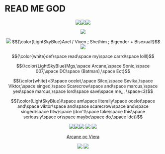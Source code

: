 # READ ME GOD

<p align="center"> <img src=https://64.media.tumblr.com/fef04d4c4b1665dc5b9e388836ac7f78/6e86c1ea1a99a4a0-5c/s250x400/25f21d95fc099da757a78f5038a5e6f2a8aea100.gif><img src=https://64.media.tumblr.com/fa787a9840c26e9d280e7f72fb2e540b/ef52e834644ced43-ee/s250x400/1b0787c528690836edfa9f7faf1c826a08385eeb.gif><img src=https://cdn.discordapp.com/attachments/843985654463332395/1319113723775942749/blinkiesCafe-O0.gif?ex=6764c7e3&is=67637663&hm=22353243b57bfb7664e4f77b3074646f50beb679c02da874ffeb3b7c5137a67e&></p>

<p align="center"> <img src=https://64.media.tumblr.com/5e48c4a0b5bf02cd3993ea08f0ee4f43/0dbd1c76470c6a70-ab/s640x960/9265e9ab13bf73e861cf925c764085d0c6e31233.gifv> </p>

<p align="center"> <img src=https://64.media.tumblr.com/5dbdd69e1a681f14a483b4098da5548e/6e86c1ea1a99a4a0-5b/s250x400/14fe77e93818aede117a8b8f89481e853f2d37a3.gifv> $${\color{LightSkyBlue}Axel / Vixen ; She/him ; Bigender + Bisexual!}$$ <img src=https://64.media.tumblr.com/0dea7b45d8c0b714265531c6b2b1644f/6e86c1ea1a99a4a0-b3/s250x400/23b62945d59135814554d26aae84d26a626bb615.gifv> </p>

<p align="center"> $${\color{white}def\space read\space my\space carrd\space lolll}$$ </p>

<p align="center">$${\color{LightSkyBlue}Mgs,\space Arcane,\space Sonic,\space 007,\space DC\space (Batman),\space Ect}$$</p>

<p align="center">$${\color{white}<3\space ocelot,\space Silco,\space Sevika,\space Viktor,\space singed,\space Scarecrow\space and\space marcus,\space yes\space marcus,\space lord\space save\space me,,, \space<3}$$ </p>

<p align="center">$${\color{LightSkyBlue}i\space am\space literally\space ocelot\space and\space viktor\space and\space scarecrow\space and\space singed\space btw\space (don't\space take\space this\space seriously\space or\space maybe\space do,\space idc)}$$</p>

<p align="center"> <img src=https://64.media.tumblr.com/7e407f272792dabee8db5363493affe9/6e86c1ea1a99a4a0-95/s100x200/8710ceaec90864fcd99803aba0bc31e50bce62f7.gifv><img src=https://64.media.tumblr.com/8c8c6e08280e3d040f593403c1182fe3/6e86c1ea1a99a4a0-e9/s100x200/1d428d30af3790aec12e3937002830d1c7ca103c.gif><img src=https://cdn.discordapp.com/attachments/843985654463332395/1314054244713762836/cf9795a0-7c21-4e0a-a62b-792e84f37d79.gif?ex=6759a021&is=67584ea1&hm=4a0a221a1d9f768232718b3af1627697e4db3105a0e2795d72a142c7ae8aa2db&> <img src=https://64.media.tumblr.com/c50a4fa2779fde418e9fa74855979d93/6e86c1ea1a99a4a0-58/s100x200/359d52d81f99db59f81ddea99fcd2f5d6563f3ff.gifv> <img src=https://64.media.tumblr.com/a73c5727ae9ab04801a11b61667d17a0/6e86c1ea1a99a4a0-aa/s100x200/ee3c2f103e5708847d92b47fe856ac3e397f5f3c.gifv> </p>

<div align="center">

[Arcane oc Viera](https://unvale.io/character/0ce8f408-5762-4f28-ad8c-45f170c3f612)
</div>

<p align="center"> <img src=https://i.pinimg.com/736x/90/4b/51/904b513dc96dcc43a3c2f692da302456.jpg>
<img src=https://64.media.tumblr.com/5e48c4a0b5bf02cd3993ea08f0ee4f43/0dbd1c76470c6a70-ab/s640x960/9265e9ab13bf73e861cf925c764085d0c6e31233.gifv> </p>
